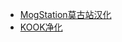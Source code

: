 - [MogStation莫古站汉化](https://greasyfork.org/zh-CN/scripts/449987-mogstation%E8%8E%AB%E5%8F%A4%E7%AB%99%E6%B1%89%E5%8C%96)
- [KOOK净化](https://greasyfork.org/zh-CN/scripts/546095-kook%E5%87%80%E5%8C%96)
